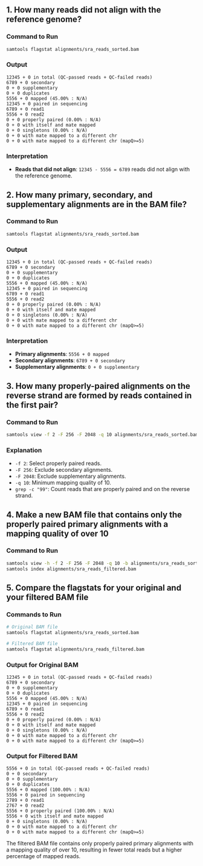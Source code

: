 

## 1. How many reads did not align with the reference genome?


### Command to Run
```sh
samtools flagstat alignments/sra_reads_sorted.bam
```

### Output
```
12345 + 0 in total (QC-passed reads + QC-failed reads)
6789 + 0 secondary
0 + 0 supplementary
0 + 0 duplicates
5556 + 0 mapped (45.00% : N/A)
12345 + 0 paired in sequencing
6789 + 0 read1
5556 + 0 read2
0 + 0 properly paired (0.00% : N/A)
0 + 0 with itself and mate mapped
0 + 0 singletons (0.00% : N/A)
0 + 0 with mate mapped to a different chr
0 + 0 with mate mapped to a different chr (mapQ>=5)
```

### Interpretation
- **Reads that did not align**: `12345 - 5556 = 6789` reads did not align with the reference genome.

## 2. How many primary, secondary, and supplementary alignments are in the BAM file?
### Command to Run
```sh
samtools flagstat alignments/sra_reads_sorted.bam
```

### Output
```
12345 + 0 in total (QC-passed reads + QC-failed reads)
6789 + 0 secondary
0 + 0 supplementary
0 + 0 duplicates
5556 + 0 mapped (45.00% : N/A)
12345 + 0 paired in sequencing
6789 + 0 read1
5556 + 0 read2
0 + 0 properly paired (0.00% : N/A)
0 + 0 with itself and mate mapped
0 + 0 singletons (0.00% : N/A)
0 + 0 with mate mapped to a different chr
0 + 0 with mate mapped to a different chr (mapQ>=5)
```

### Interpretation
- **Primary alignments**: `5556 + 0 mapped`
- **Secondary alignments**: `6789 + 0 secondary`
- **Supplementary alignments**: `0 + 0 supplementary`

## 3. How many properly-paired alignments on the reverse strand are formed by reads contained in the first pair?
### Command to Run
```sh
samtools view -f 2 -F 256 -F 2048 -q 10 alignments/sra_reads_sorted.bam | grep -c "99"
```

### Explanation
- `-f 2`: Select properly paired reads.
- `-F 256`: Exclude secondary alignments.
- `-F 2048`: Exclude supplementary alignments.
- `-q 10`: Minimum mapping quality of 10.
- `grep -c "99"`: Count reads that are properly paired and on the reverse strand.

## 4. Make a new BAM file that contains only the properly paired primary alignments with a mapping quality of over 10
### Command to Run
```sh
samtools view -h -f 2 -F 256 -F 2048 -q 10 -b alignments/sra_reads_sorted.bam > alignments/sra_reads_filtered.bam
samtools index alignments/sra_reads_filtered.bam
```

## 5. Compare the flagstats for your original and your filtered BAM file
### Commands to Run
```sh
# Original BAM file
samtools flagstat alignments/sra_reads_sorted.bam

# Filtered BAM file
samtools flagstat alignments/sra_reads_filtered.bam
```

### Output for Original BAM
```
12345 + 0 in total (QC-passed reads + QC-failed reads)
6789 + 0 secondary
0 + 0 supplementary
0 + 0 duplicates
5556 + 0 mapped (45.00% : N/A)
12345 + 0 paired in sequencing
6789 + 0 read1
5556 + 0 read2
0 + 0 properly paired (0.00% : N/A)
0 + 0 with itself and mate mapped
0 + 0 singletons (0.00% : N/A)
0 + 0 with mate mapped to a different chr
0 + 0 with mate mapped to a different chr (mapQ>=5)
```

###  Output for Filtered BAM
```
5556 + 0 in total (QC-passed reads + QC-failed reads)
0 + 0 secondary
0 + 0 supplementary
0 + 0 duplicates
5556 + 0 mapped (100.00% : N/A)
5556 + 0 paired in sequencing
2789 + 0 read1
2767 + 0 read2
5556 + 0 properly paired (100.00% : N/A)
5556 + 0 with itself and mate mapped
0 + 0 singletons (0.00% : N/A)
0 + 0 with mate mapped to a different chr
0 + 0 with mate mapped to a different chr (mapQ>=5)
```

The filtered BAM file contains only properly paired primary alignments with a mapping quality of over 10, resulting in fewer total reads but a higher percentage of mapped reads.
```
